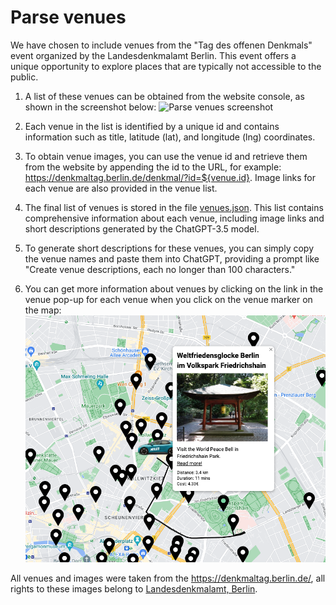 # Parse venues

We have chosen to include venues from the "Tag des offenen Denkmals" event organized by the Landesdenkmalamt Berlin. This event offers a unique opportunity to explore places that are typically not accessible to the public.

1. A list of these venues can be obtained from the website console, as shown in the screenshot below:
![Parse venues screenshot](https://raw.githubusercontent.com/ikorotkaya/miles_experiences/main/design_notes/images/venues.png)

2. Each venue in the list is identified by a unique id and contains information such as title, latitude (lat), and longitude (lng) coordinates.

3. To obtain venue images, you can use the venue id and retrieve them from the website by appending the id to the URL, for example: 
https://denkmaltag.berlin.de/denkmal/?id=${venue.id}. 
Image links for each venue are also provided in the venue list.

4. The final list of venues is stored in the file [venues.json](../src/data/venues.ts). This list contains comprehensive information about each venue, including image links and short descriptions generated by the ChatGPT-3.5 model. 

5. To generate short descriptions for these venues, you can simply copy the venue names and paste them into ChatGPT, providing a prompt like "Create venue descriptions, each no longer than 100 characters."

6. You can get more information about venues by clicking on the link in the venue pop-up for each venue when you click on the venue marker on the map:
![Read more info button](https://raw.githubusercontent.com/ikorotkaya/miles_experiences/main/design_notes/images/read_more_info.png)

All venues and images were taken from the https://denkmaltag.berlin.de/, all rights to these images belong to [Landesdenkmal­amt, Berlin](https://www.berlin.de/landesdenkmalamt/).